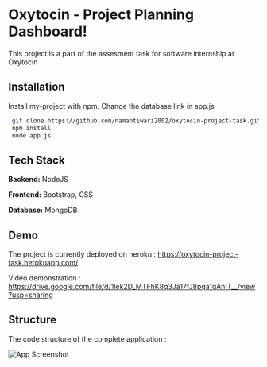 
# Oxytocin - Project Planning Dashboard!

This project is a part of the assesment task for software internship at Oxytocin


## Installation

Install my-project with npm. Change the database link in app.js

```bash
 git clone https://github.com/namantiwari2002/oxytocin-project-task.git
 npm install
 node app.js
```
    
## Tech Stack

**Backend:** NodeJS

**Frontend:** Bootstrap, CSS

**Database:** MongoDB


## Demo

The project is currently deployed on heroku : https://oxytocin-project-task.herokuapp.com/

Video demonstration : https://drive.google.com/file/d/1lek2D_MTFhK8q3Ja17fJ8pqa1qAnIT__/view?usp=sharing


## Structure

The code structure of the complete application :

![App Screenshot](https://i.postimg.cc/JhRNTGKy/Model-Categories-For-storing-categories-of-the-highlights-Post-For-storing-the-highlights.png)
